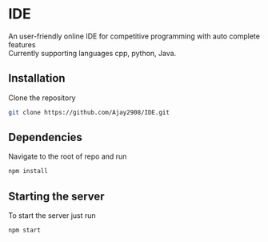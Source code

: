 # IDE

An user-friendly online IDE for competitive programming with auto complete features<br/>
Currently supporting languages cpp, python, Java.

## Installation

Clone the repository

```bash
git clone https://github.com/Ajay2908/IDE.git
```

## Dependencies

Navigate to the root of repo and run 

```bash
npm install
```

## Starting the server
To start the server just run
```bash
npm start
```
